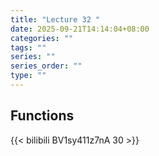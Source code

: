 ```yaml
---
title: "Lecture 32 "
date: 2025-09-21T14:14:04+08:00
categories: ""
tags: ""
series: ""
series_order: ""
type: ""
---
```


## Functions 

{{< bilibili BV1sy411z7nA 30 >}}


